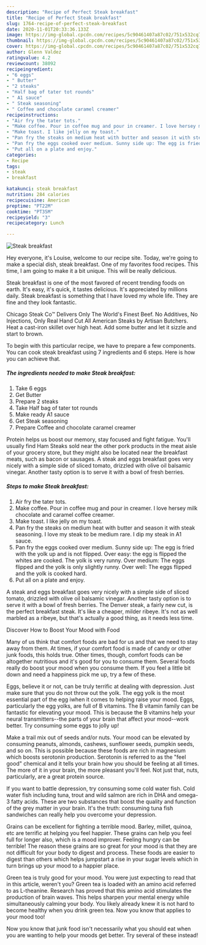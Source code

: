 ```yaml
---
description: "Recipe of Perfect Steak breakfast"
title: "Recipe of Perfect Steak breakfast"
slug: 1764-recipe-of-perfect-steak-breakfast
date: 2020-11-01T20:33:36.133Z
image: https://img-global.cpcdn.com/recipes/5c90461407a87c02/751x532cq70/steak-breakfast-recipe-main-photo.jpg
thumbnail: https://img-global.cpcdn.com/recipes/5c90461407a87c02/751x532cq70/steak-breakfast-recipe-main-photo.jpg
cover: https://img-global.cpcdn.com/recipes/5c90461407a87c02/751x532cq70/steak-breakfast-recipe-main-photo.jpg
author: Glenn Valdez
ratingvalue: 4.2
reviewcount: 38092
recipeingredient:
- "6 eggs"
- " Butter"
- "2 steaks"
- "Half bag of tater tot rounds"
- " A1 sauce"
- " Steak seasoning"
- " Coffee and chocolate caramel creamer"
recipeinstructions:
- "Air fry the tater tots."
- "Make coffee. Pour in coffee mug and pour in creamer. I love hersey milk chocolate and caramel coffee creamer."
- "Make toast. I like jelly on my toast."
- "Pan fry the steaks on medium heat with butter and season it with steak seasoning. I love my steak to be medium rare. I dip my steak in A1 sauce."
- "Pan fry the eggs cooked over medium. Sunny side up: The egg is fried with the yolk up and is not flipped. Over easy: the egg is flipped the whites are cooked. The yolk is very runny. Over medium: The eggs flipped and the yolk is only slightly runny. Over well: The eggs flipped and the yolk is cooked hard."
- "Put all on a plate and enjoy."
categories:
- Recipe
tags:
- steak
- breakfast

katakunci: steak breakfast 
nutrition: 284 calories
recipecuisine: American
preptime: "PT22M"
cooktime: "PT35M"
recipeyield: "3"
recipecategory: Lunch

---
```



![Steak breakfast](https://img-global.cpcdn.com/recipes/5c90461407a87c02/751x532cq70/steak-breakfast-recipe-main-photo.jpg)

Hey everyone, it's Louise, welcome to our recipe site. Today, we're going to make a special dish, steak breakfast. One of my favorites food recipes. This time, I am going to make it a bit unique. This will be really delicious.

Steak breakfast is one of the most favored of recent trending foods on earth. It's easy, it's quick, it tastes delicious. It's appreciated by millions daily. Steak breakfast is something that I have loved my whole life. They are fine and they look fantastic.

Chicago Steak Co™ Delivers Only The World&#39;s Finest Beef. No Additives, No Injections, Only Real Hand Cut All American Steaks by Artisan Butchers. Heat a cast-iron skillet over high heat. Add some butter and let it sizzle and start to brown.


To begin with this particular recipe, we have to prepare a few components. You can cook steak breakfast using 7 ingredients and 6 steps. Here is how you can achieve that.

<!--inarticleads1-->

##### The ingredients needed to make Steak breakfast:

1. Take 6 eggs
1. Get  Butter
1. Prepare 2 steaks
1. Take Half bag of tater tot rounds
1. Make ready  A1 sauce
1. Get  Steak seasoning
1. Prepare  Coffee and chocolate caramel creamer


Protein helps us boost our memory, stay focused and fight fatigue. You&#39;ll usually find Ham Steaks sold near the other pork products in the meat aisle of your grocery store, but they might also be located near the breakfast meats, such as bacon or sausages. A steak and eggs breakfast goes very nicely with a simple side of sliced tomato, drizzled with olive oil balsamic vinegar. Another tasty option is to serve it with a bowl of fresh berries. 

<!--inarticleads2-->

##### Steps to make Steak breakfast:

1. Air fry the tater tots.
1. Make coffee. Pour in coffee mug and pour in creamer. I love hersey milk chocolate and caramel coffee creamer.
1. Make toast. I like jelly on my toast.
1. Pan fry the steaks on medium heat with butter and season it with steak seasoning. I love my steak to be medium rare. I dip my steak in A1 sauce.
1. Pan fry the eggs cooked over medium. Sunny side up: The egg is fried with the yolk up and is not flipped. Over easy: the egg is flipped the whites are cooked. The yolk is very runny. Over medium: The eggs flipped and the yolk is only slightly runny. Over well: The eggs flipped and the yolk is cooked hard.
1. Put all on a plate and enjoy.


A steak and eggs breakfast goes very nicely with a simple side of sliced tomato, drizzled with olive oil balsamic vinegar. Another tasty option is to serve it with a bowl of fresh berries. The Denver steak, a fairly new cut, is the perfect breakfast steak. It&#39;s like a cheaper, milder ribeye. It&#39;s not as well marbled as a ribeye, but that&#39;s actually a good thing, as it needs less time. 

Discover How to Boost Your Mood with Food


Many of us think that comfort foods are bad for us and that we need to stay away from them. At times, if your comfort food is made of candy or other junk foods, this holds true. Other times, though, comfort foods can be altogether nutritious and it's good for you to consume them. Several foods really do boost your mood when you consume them. If you feel a little bit down and need a happiness pick me up, try a few of these.

Eggs, believe it or not, can be truly terrific at dealing with depression. Just make sure that you do not throw out the yolk. The egg yolk is the most essential part of the egg iwhen it comes to helping raise your mood. Eggs, particularly the egg yolks, are full of B vitamins. The B vitamin family can be fantastic for elevating your mood. This is because the B vitamins help your neural transmitters--the parts of your brain that affect your mood--work better. Try consuming some eggs to jolly up!

Make a trail mix out of seeds and/or nuts. Your mood can be elevated by consuming peanuts, almonds, cashews, sunflower seeds, pumpkin seeds, and so on. This is possible because these foods are rich in magnesium which boosts serotonin production. Serotonin is referred to as the "feel good" chemical and it tells your brain how you should be feeling at all times. The more of it in your brain, the more pleasant you'll feel. Not just that, nuts, particularly, are a great protein source.

If you want to battle depression, try consuming some cold water fish. Cold water fish including tuna, trout and wild salmon are rich in DHA and omega-3 fatty acids. These are two substances that boost the quality and function of the grey matter in your brain. It's the truth: consuming tuna fish sandwiches can really help you overcome your depression. 

Grains can be excellent for fighting a terrible mood. Barley, millet, quinoa, etc are terrific at helping you feel happier. These grains can help you feel full for longer also, which is a mood improver. Feeling hungry can be terrible! The reason these grains are so great for your mood is that they are not difficult for your body to digest and process. These foods are easier to digest than others which helps jumpstart a rise in your sugar levels which in turn brings up your mood to a happier place.

Green tea is truly good for your mood. You were just expecting to read that in this article, weren't you? Green tea is loaded with an amino acid referred to as L-theanine. Research has proved that this amino acid stimulates the production of brain waves. This helps sharpen your mental energy while simultaneously calming your body. You likely already knew it is not hard to become healthy when you drink green tea. Now you know that applies to your mood too!

Now you know that junk food isn't necessarily what you should eat when you are wanting to help your moods get better. Try several of these instead!

